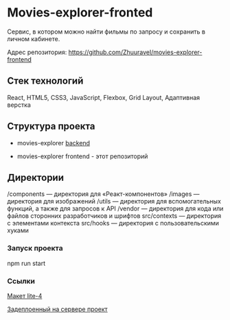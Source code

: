 # Movies-explorer-fronted

Сервис, в котором можно найти фильмы по запросу и сохранить в личном кабинете.

Адрес репозитория: https://github.com/Zhuuravel/movies-explorer-frontend

## Стек технологий

React, HTML5, CSS3, JavaScript, Flexbox, Grid Layout, Адаптивная верстка

## Структура проекта

- movies-explorer [backend](https://github.com/Zhuuravel/movies-explorer-api)

- movies-explorer frontend - этот репозиторий

## Директории

/components — директория для «Реакт-компонентов»
/images — директория для изображений 
/utils — директория для вспомогательных функций, а также для запросов к API 
/vendor — директория для кода или файлов сторонних разработчиков и шрифтов
src/contexts — директория с элементами контекста
src/hooks — директория с пользовательскими хуками

### Запуск проекта

npm run start

### Ссылки

[Макет lite-4](https://www.figma.com/file/6FMWkB94wE7KTkcCgUXtnC/%D0%94%D0%B8%D0%BF%D0%BB%D0%BE%D0%BC%D0%BD%D1%8B%D0%B9-%D0%BF%D1%80%D0%BE%D0%B5%D0%BA%D1%82?type=design&node-id=1%3A3198&mode=design&t=N1Y2Dr6vMkwDsu2p-1)

[Задеплоенный на сервере проект](https://movies.zhuuravel.nomoredomainsmonster.ru)
